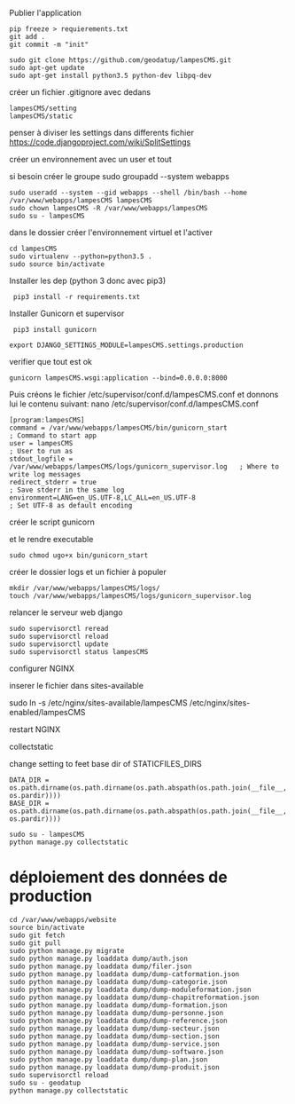 


Publier l'application
~~~
pip freeze > requierements.txt
git add .
git commit -m "init"
~~~

~~~
sudo git clone https://github.com/geodatup/lampesCMS.git
sudo apt-get update
sudo apt-get install python3.5 python-dev libpq-dev
~~~


créer un fichier .gitignore avec dedans
~~~
lampesCMS/setting
lampesCMS/static
~~~

penser à diviser les settings dans differents fichier 
https://code.djangoproject.com/wiki/SplitSettings




créer un environnement avec un user et tout

si besoin créer le groupe
sudo groupadd --system webapps

~~~
sudo useradd --system --gid webapps --shell /bin/bash --home /var/www/webapps/lampesCMS lampesCMS
sudo chown lampesCMS -R /var/www/webapps/lampesCMS
sudo su - lampesCMS
~~~





dans le dossier créer l'environnement virtuel et l'activer


~~~
cd lampesCMS
sudo virtualenv --python=python3.5 .
sudo source bin/activate
~~~

Installer les dep (python 3 donc avec pip3)

~~~
 pip3 install -r requirements.txt 
~~~

Installer Gunicorn et supervisor
~~~
 pip3 install gunicorn
~~~

~~~
export DJANGO_SETTINGS_MODULE=lampesCMS.settings.production
~~~



verifier que tout est ok 
~~~
gunicorn lampesCMS.wsgi:application --bind=0.0.0.0:8000
~~~



Puis créons le fichier /etc/supervisor/conf.d/lampesCMS.conf et donnons lui le contenu suivant:
nano /etc/supervisor/conf.d/lampesCMS.conf



~~~
[program:lampesCMS]
command = /var/www/webapps/lampesCMS/bin/gunicorn_start                    ; Command to start app
user = lampesCMS                                                          ; User to run as
stdout_logfile = /var/www/webapps/lampesCMS/logs/gunicorn_supervisor.log   ; Where to write log messages
redirect_stderr = true                                                ; Save stderr in the same log
environment=LANG=en_US.UTF-8,LC_ALL=en_US.UTF-8                       ; Set UTF-8 as default encoding
~~~

créer le script gunicorn

et le rendre executable
~~~
sudo chmod ugo+x bin/gunicorn_start
~~~


créer le dossier logs et un fichier à populer 
~~~
mkdir /var/www/webapps/lampesCMS/logs/
touch /var/www/webapps/lampesCMS/logs/gunicorn_supervisor.log 
~~~



relancer le serveur web django 

~~~
sudo supervisorctl reread
sudo supervisorctl reload
sudo supervisorctl update
sudo supervisorctl status lampesCMS

~~~



configurer NGINX

inserer le fichier dans sites-available

sudo ln -s /etc/nginx/sites-available/lampesCMS /etc/nginx/sites-enabled/lampesCMS


restart NGINX


collectstatic 

change setting to feet base dir of STATICFILES_DIRS

~~~
DATA_DIR = os.path.dirname(os.path.dirname(os.path.abspath(os.path.join(__file__, os.pardir))))
BASE_DIR = os.path.dirname(os.path.dirname(os.path.abspath(os.path.join(__file__, os.pardir))))
~~~

~~~
sudo su - lampesCMS
python manage.py collectstatic
~~~



# déploiement des données de production 


~~~
cd /var/www/webapps/website
source bin/activate
sudo git fetch
sudo git pull
sudo python manage.py migrate
sudo python manage.py loaddata dump/auth.json
sudo python manage.py loaddata dump/filer.json 
sudo python manage.py loaddata dump/dump-catformation.json
sudo python manage.py loaddata dump/dump-categorie.json
sudo python manage.py loaddata dump/dump-moduleformation.json
sudo python manage.py loaddata dump/dump-chapitreformation.json
sudo python manage.py loaddata dump/dump-formation.json
sudo python manage.py loaddata dump/dump-personne.json
sudo python manage.py loaddata dump/dump-reference.json
sudo python manage.py loaddata dump/dump-secteur.json
sudo python manage.py loaddata dump/dump-section.json
sudo python manage.py loaddata dump/dump-service.json 
sudo python manage.py loaddata dump/dump-software.json
sudo python manage.py loaddata dump/dump-plan.json
sudo python manage.py loaddata dump/dump-produit.json
sudo supervisorctl reload
sudo su - geodatup
python manage.py collectstatic

~~~

